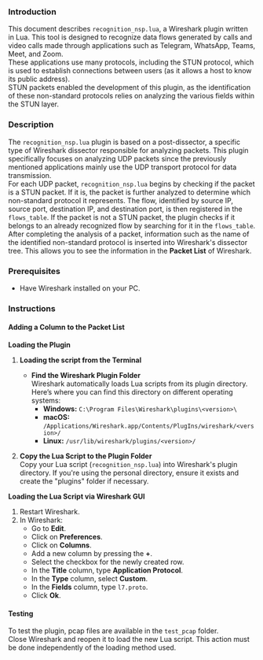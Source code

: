 ### Introduction  
This document describes `recognition_nsp.lua`, a Wireshark plugin written in Lua. This tool is designed to recognize data flows generated by calls and video calls made through applications such as Telegram, WhatsApp, Teams, Meet, and Zoom.  
These applications use many protocols, including the STUN protocol, which is used to establish connections between users (as it allows a host to know its public address).  
STUN packets enabled the development of this plugin, as the identification of these non-standard protocols relies on analyzing the various fields within the STUN layer.

### Description  
The `recognition_nsp.lua` plugin is based on a post-dissector, a specific type of Wireshark dissector responsible for analyzing packets. This plugin specifically focuses on analyzing UDP packets since the previously mentioned applications mainly use the UDP transport protocol for data transmission.  
For each UDP packet, `recognition_nsp.lua` begins by checking if the packet is a STUN packet. If it is, the packet is further analyzed to determine which non-standard protocol it represents. The flow, identified by source IP, source port, destination IP, and destination port, is then registered in the `flows_table`. If the packet is not a STUN packet, the plugin checks if it belongs to an already recognized flow by searching for it in the `flows_table`.  
After completing the analysis of a packet, information such as the name of the identified non-standard protocol is inserted into Wireshark's dissector tree. This allows you to see the information in the **Packet List** of Wireshark.

### Prerequisites  
- Have Wireshark installed on your PC.

### Instructions  
#### Adding a Column to the Packet List  

**Loading the Plugin**  
1. **Loading the script from the Terminal**  
   - **Find the Wireshark Plugin Folder**  
   Wireshark automatically loads Lua scripts from its plugin directory. Here’s where you can find this directory on different operating systems:  
     - **Windows:** `C:\Program Files\Wireshark\plugins\<version>\`  
     - **macOS:** `/Applications/Wireshark.app/Contents/PlugIns/wireshark/<version>/`  
     - **Linux:** `/usr/lib/wireshark/plugins/<version>/`  

2. **Copy the Lua Script to the Plugin Folder**  
   Copy your Lua script (`recognition_nsp.lua`) into Wireshark's plugin directory. If you're using the personal directory, ensure it exists and create the "plugins" folder if necessary.

**Loading the Lua Script via Wireshark GUI**  
1. Restart Wireshark.  
2. In Wireshark:  
   - Go to **Edit**.  
   - Click on **Preferences**.  
   - Click on **Columns**.  
   - Add a new column by pressing the **+**.  
   - Select the checkbox for the newly created row.  
   - In the **Title** column, type **Application Protocol**.  
   - In the **Type** column, select **Custom**.  
   - In the **Fields** column, type `l7.proto`.  
   - Click **Ok**.

#### Testing  
To test the plugin, pcap files are available in the `test_pcap` folder.  
Close Wireshark and reopen it to load the new Lua script. This action must be done independently of the loading method used.
